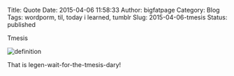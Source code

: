 Title: Quote
Date: 2015-04-06 11:58:33
Author: bigfatpage
Category: Blog
Tags: wordporm, til, today i learned, tumblr
Slug: 2015-04-06-tmesis
Status: published

Tmesis

![definition](https://beckisbookblog.files.wordpress.com/2015/01/tmesis1.jpg)

That is legen-wait-for-the-tmesis-dary!
